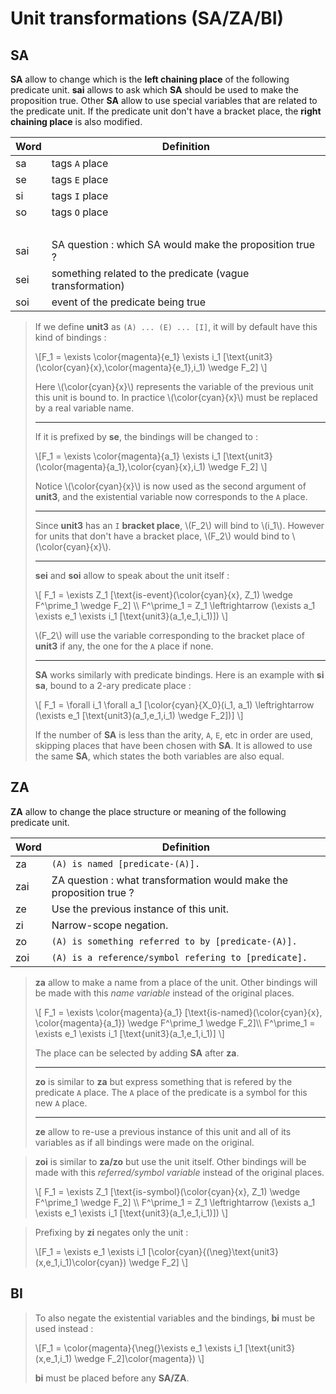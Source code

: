 # Unit transformations (SA/ZA/BI)

## SA

**SA** allow to change which is the **left chaining place** of the following
predicate unit. **sai** allows to ask which **SA** should be used to make the
proposition true. Other **SA** allow to use special variables that are related
to the predicate unit. If the predicate unit don't have a bracket place, the
**right chaining place** is also modified.

| Word | Definition                                                |
| ---- | --------------------------------------------------------- |
| sa   | tags `A` place                                            |
| se   | tags `E` place                                            |
| si   | tags `I` place                                            |
| so   | tags `O` place                                            |
|      | &nbsp;                                                    |
| sai  | SA question : which SA would make the proposition true ?  |
| sei  | something related to the predicate (vague transformation) |
| soi  | event of the predicate being true                         |

> If we define **unit3** as `(A) ... (E) ... [I]`, it will by default have this
> kind of bindings :  
>
> \\[F_1 = \exists \color{magenta}{e_1} \exists i_1
> [\text{unit3}(\color{cyan}{x},\color{magenta}{e_1},i_1) \wedge F_2] \\]
>
> Here \\(\color{cyan}{x}\\) represents the variable of the previous unit this
> unit is bound to. In practice \\(\color{cyan}{x}\\) must be replaced by a real
> variable name.
>
> -----
>
> If it is prefixed by **se**, the bindings will be changed to :
>
> \\[F_1 = \exists \color{magenta}{a_1} \exists i_1
> [\text{unit3}(\color{magenta}{a_1},\color{cyan}{x},i_1) \wedge F_2] \\]
>
> Notice \\(\color{cyan}{x}\\) is now used as the second argument of **unit3**,
> and the existential variable now corresponds to the `A` place. 
>
> -----
>
> Since **unit3** has an `I` **bracket place**, \\(F_2\\) will bind to
> \\(i_1\\). However for units that don't have a bracket place, \\(F_2\\) would
> bind to \\(\color{cyan}{x}\\).
>
> -----
>
> **sei** and **soi** allow to speak about the unit itself :
>
> \\[
> F_1 = \exists Z_1 [\text{is-event}(\color{cyan}{x}, Z_1) \wedge F^\prime_1
> \wedge F_2] \\\\
> F^\prime_1 = Z_1 \leftrightarrow (\exists a_1 \exists e_1 \exists i_1
> [\text{unit3}(a_1,e_1,i_1)])
> \\]
>
> \\(F_2\\) will use the variable corresponding to the bracket place of
> **unit3** if any, the one for the `A` place if none.
>
> -----
>
> **SA** works similarly with predicate bindings. Here is an example with **si
> sa**, bound to a 2-ary predicate place :
>
> \\[
> F_1 = \forall i_1 \forall a_1 [\color{cyan}{X_0}(i_1, a_1) \leftrightarrow
> (\exists e_1 [\text{unit3}(a_1,e_1,i_1) \wedge F_2])]
> \\]
>
> If the number of **SA** is less than the arity, `A`, `E`, etc in order are
> used, skipping places that have been chosen with **SA**. It is allowed to use
> the same **SA**, which states the both variables are also equal.

## ZA

**ZA** allow to change the place structure or meaning of the following predicate
unit. 

| Word | Definition                                                          |
| ---- | ------------------------------------------------------------------- |
| za   | `(A) is named [predicate-(A)].`                                     |
| zai  | ZA question : what transformation would make the proposition true ? |
| ze   | Use the previous instance of this unit.                             |
| zi   | Narrow-scope negation.                                              |
| zo   | `(A) is something referred to by [predicate-(A)].`                  |
| zoi  | `(A) is a reference/symbol refering to [predicate].`                |


> **za** allow to make a name from a place of the unit. Other bindings will be
> made with this *name variable* instead of the original places.
>
> \\[
> F_1 = \exists \color{magenta}{a_1} [\text{is-named}(\color{cyan}{x},
> \color{magenta}{a_1}) \wedge F^\prime_1 \wedge F_2]\\\\
> F^\prime_1 = \exists e_1 \exists i_1 [\text{unit3}(a_1,e_1,i_1)]
> \\]
>
> The place can be selected by adding **SA** after **za**.
>
> -----
>
> **zo** is similar to **za** but express something that is refered by the
> predicate `A` place. The `A` place of the predicate is a symbol for this new
> `A` place.
>
> -----
>
> **ze** allow to re-use a previous instance of this unit and all of its
> variables as if all bindings were made on the original.

> **zoi** is similar to **za/zo** but use the unit itself. Other bindings will
> be made with this *referred/symbol variable* instead of the original places.
>
> \\[
> F_1 = \exists Z_1 [\text{is-symbol}(\\color{cyan}{x}, Z_1) \wedge F^\prime_1
> \wedge F_2] \\\\
> F^\prime_1 = Z_1 \leftrightarrow (\exists a_1 \exists e_1 \exists i_1
> [\text{unit3}(a_1,e_1,i_1)])
> \\]

> Prefixing by **zi** negates only the unit :
>
> \\[F_1 = \exists e_1 \exists i_1
> [\color{cyan}{(\neg}\text{unit3}(x,e_1,i_1)\\color{cyan}) \wedge F_2] \\]

## BI

> To also negate the existential variables and the bindings, **bi** must be used
> instead :
>
> \\[F_1 = \\color{magenta}{\neg(}\exists e_1 \exists i_1
> [\text{unit3}(x,e_1,i_1) \wedge F_2]\\color{magenta}) \\]
>
> **bi** must be placed before any **SA/ZA**.